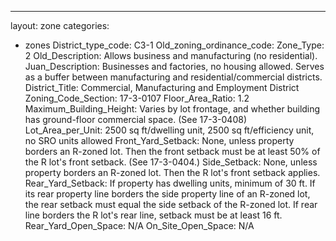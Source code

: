 ---
layout: zone
categories: 
  - zones
District_type_code: C3-1
Old_zoning_ordinance_code: 
Zone_Type: 2
Old_Description: Allows business and manufacturing (no residential).
Juan_Description: Businesses and factories, no housing allowed. Serves as a buffer between manufacturing and residential/commercial districts.
District_Title: Commercial, Manufacturing and Employment District
Zoning_Code_Section: 17-3-0107
Floor_Area_Ratio: 1.2
Maximum_Building_Height: Varies by lot frontage, and whether building has ground-floor commercial space. (See 17-3-0408)
Lot_Area_per_Unit: 2500 sq ft/dwelling unit, 2500 sq ft/efficiency unit, no SRO units allowed
Front_Yard_Setback: None, unless property borders an R-zoned lot. Then the front setback must be at least 50% of the R lot's front setback. (See 17-3-0404.)
Side_Setback: None, unless property borders an R-zoned lot. Then the R lot's front setback applies.
Rear_Yard_Setback: If property has dwelling units, minimum of 30 ft. If its rear property line borders the side property line of an R-zoned lot, the rear setback must equal the side setback of the R-zoned lot. If rear line borders the R lot's rear line, setback must be at least 16 ft.
Rear_Yard_Open_Space: N/A
On_Site_Open_Space: N/A
